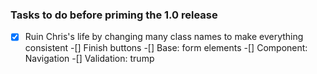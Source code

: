 ### Tasks to do before priming the 1.0 release

-[x] Ruin Chris's life by changing many class names to make everything consistent
-[] Finish buttons
-[] Base: form elements
-[] Component: Navigation 
-[] Validation: trump